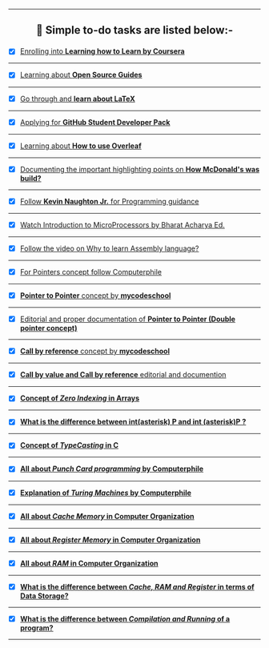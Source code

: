 ---------------------------------------------------------------------------------------------------------------------------------------------------------------
## <p align="center"> 🎯 <b>Simple to-do tasks are listed below:- </b> </p> 


- [X] [Enrolling into **Learning how to Learn by Coursera**](https://www.coursera.org/learn/learning-how-to-learn) 
---------------------------------------------------------------------------------------------------------------------------------------------------------------
- [X] [Learning about **Open Source Guides**](https://opensource.guide/)
---------------------------------------------------------------------------------------------------------------------------------------------------------------
- [X] [Go through and **learn about LaTeX**](https://en.wikipedia.org/wiki/LaTeX)
---------------------------------------------------------------------------------------------------------------------------------------------------------------
- [X] [Applying for **GitHub Student Developer Pack**](https://education.github.com/pack)
---------------------------------------------------------------------------------------------------------------------------------------------------------------
- [X] [Learning about **How to use Overleaf**](https://www.overleaf.com/)
---------------------------------------------------------------------------------------------------------------------------------------------------------------
- [X] [Documenting the important highlighting points on **How McDonald's was build?**](https://www.youtube.com/watch?v=fZhjv058j6o   )
---------------------------------------------------------------------------------------------------------------------------------------------------------------
- [X] [Follow **Kevin Naughton Jr.** for Programming guidance](https://www.youtube.com/c/KevinNaughtonJr/playlists)
---------------------------------------------------------------------------------------------------------------------------------------------------------------
- [X] [Watch Introduction to MicroProcessors by Bharat Acharya Ed.](https://www.youtube.com/watch?v=Xl2nWDcy0To)
---------------------------------------------------------------------------------------------------------------------------------------------------------------
- [X] [Follow the video on Why to learn Assembly language?](https://www.youtube.com/watch?v=iYRl50gtprA)
---------------------------------------------------------------------------------------------------------------------------------------------------------------
- [X] [For Pointers concept follow Computerphile](https://www.youtube.com/watch?v=t5NszbIerYc)
---------------------------------------------------------------------------------------------------------------------------------------------------------------
- [X] [**Pointer to Pointer** concept by **mycodeschool**](https://www.youtube.com/watch?v=d3kd5KbGB48)
---------------------------------------------------------------------------------------------------------------------------------------------------------------
- [X] [Editorial and proper documentation of **Pointer to Pointer (Double pointer concept)**](https://www.javatpoint.com/c-pointer-to-pointer)
---------------------------------------------------------------------------------------------------------------------------------------------------------------
- [X] [**Call by reference** concept by **mycodeschool**](https://www.youtube.com/watch?v=LW8Rfh6TzGg)
---------------------------------------------------------------------------------------------------------------------------------------------------------------
- [X] [**Call by value and Call by reference** editorial and documention](https://www.javatpoint.com/call-by-value-and-call-by-reference-in-c)
---------------------------------------------------------------------------------------------------------------------------------------------------------------
- [X] [**Concept of *Zero Indexing* in Arrays**](https://medium.com/swlh/zero-indexed-arrays-f752a47abf65)
---------------------------------------------------------------------------------------------------------------------------------------------------------------
- [X] [**What is the difference between int(asterisk) P and int (asterisk)P ?**](https://stackoverflow.com/questions/5590150/difference-between-int-p-and-int-p-declaration)
---------------------------------------------------------------------------------------------------------------------------------------------------------------
- [X] [**Concept of *TypeCasting* in C**](https://developerinsider.co/type-casting-c-programming/)
---------------------------------------------------------------------------------------------------------------------------------------------------------------
- [X] [**All about *Punch Card programming* by Computerphile**](https://www.youtube.com/watch?v=KG2M4ttzBnY)
---------------------------------------------------------------------------------------------------------------------------------------------------------------
- [X] [**Explanation of *Turing Machines* by Computerphile**](https://www.youtube.com/watch?v=dNRDvLACg5Q)
---------------------------------------------------------------------------------------------------------------------------------------------------------------
- [X] [**All about *Cache Memory* in Computer Organization**](https://www.geeksforgeeks.org/cache-memory-in-computer-organization/)
---------------------------------------------------------------------------------------------------------------------------------------------------------------
- [X] [**All about *Register Memory* in Computer Organization**](https://www.javatpoint.com/register-memory)
---------------------------------------------------------------------------------------------------------------------------------------------------------------
- [X] [**All about *RAM* in Computer Organization**](https://www.tutorialspoint.com/computer_fundamentals/computer_ram.htm)
---------------------------------------------------------------------------------------------------------------------------------------------------------------
- [X] [**What is the difference between *Cache, RAM and Register* in terms of Data Storage?**](https://www.quora.com/What-is-the-difference-between-cache-RAM-and-register-in-terms-of-data-they-store/answer/Ira-J-Perlow)
---------------------------------------------------------------------------------------------------------------------------------------------------------------
- [X] [**What is the difference between *Compilation and Running* of a program?**](https://www.javatpoint.com/compile-time-vs-runtime#:~:text=Compile%2Dtime%20and%20Runtime%20are,executable%20code%20is%20started%20running.)
---------------------------------------------------------------------------------------------------------------------------------------------------------------
